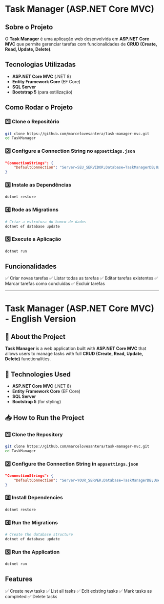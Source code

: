 # Task Manager (ASP.NET Core MVC)

## Sobre o Projeto
O **Task Manager** é uma aplicação web desenvolvida em **ASP.NET Core MVC** que permite gerenciar tarefas com funcionalidades de **CRUD (Create, Read, Update, Delete)**.

## Tecnologias Utilizadas
- **ASP.NET Core MVC** (.NET 8)
- **Entity Framework Core** (EF Core)
- **SQL Server**
- **Bootstrap 5** (para estilização)

## Como Rodar o Projeto
### 1️⃣ Clone o Repositório
```bash
git clone https://github.com/marcelovesantera/task-manager-mvc.git
cd TaskManager
```

### 2️⃣ Configure a Connection String no `appsettings.json`
```json
"ConnectionStrings": {
    "DefaultConnection": "Server=SEU_SERVIDOR;Database=TaskManagerDB;User Id=SEU_USUARIO;Password=SUA_SENHA;TrustServerCertificate=True;"
}
```

### 3️⃣ Instale as Dependências
```bash
dotnet restore
```

### 4️⃣ Rode as Migrations
```bash
# Criar a estrutura do banco de dados
dotnet ef database update
```

### 5️⃣ Execute a Aplicação
```bash
dotnet run
```

## Funcionalidades
✅ Criar novas tarefas
✅ Listar todas as tarefas
✅ Editar tarefas existentes
✅ Marcar tarefas como concluídas
✅ Excluir tarefas

---

# Task Manager (ASP.NET Core MVC) - English Version

## 📌 About the Project
**Task Manager** is a web application built with **ASP.NET Core MVC** that allows users to manage tasks with full **CRUD (Create, Read, Update, Delete)** functionalities.

## 🚀 Technologies Used
- **ASP.NET Core MVC** (.NET 8)
- **Entity Framework Core** (EF Core)
- **SQL Server**
- **Bootstrap 5** (for styling)

## 📥 How to Run the Project
### 1️⃣ Clone the Repository
```bash
git clone https://github.com/marcelovesantera/task-manager-mvc.git
cd TaskManager
```

### 2️⃣ Configure the Connection String in `appsettings.json`
```json
"ConnectionStrings": {
    "DefaultConnection": "Server=YOUR_SERVER;Database=TaskManagerDB;User Id=YOUR_USER;Password=YOUR_PASSWORD;TrustServerCertificate=True;"
}
```

### 3️⃣ Install Dependencies
```bash
dotnet restore
```

### 4️⃣ Run the Migrations
```bash
# Create the database structure
dotnet ef database update
```

### 5️⃣ Run the Application
```bash
dotnet run
```

## Features
✅ Create new tasks
✅ List all tasks
✅ Edit existing tasks
✅ Mark tasks as completed
✅ Delete tasks
